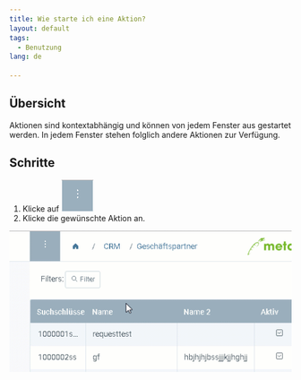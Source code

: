 ```yaml
---
title: Wie starte ich eine Aktion?
layout: default
tags:
  - Benutzung
lang: de

---
```

## Übersicht
Aktionen sind kontextabhängig und können von jedem Fenster aus gestartet werden. In jedem Fenster stehen folglich andere Aktionen zur Verfügung.

## Schritte

1. Klicke auf ![](assets/Neuen_Datensatz_Webui-4273e.png)
1. Klicke die gewünschte Aktion an.

![](assets/AktionStarten.gif)
